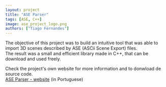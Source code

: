 ```yaml
---
layout: project
title: "ASE Parser"
tags: [ASE, C++]
image: ase_project_logo.png
authors: ["Tiago Fernandes"]
---
```

The objective of this project was to build an intuitive tool that was able to import 3D scenes described by ASE (ASCii Scene Export) files.  
The result was a small and efficient library made in C++, that can be download and used freely.

Check the project's own website for more information and to donwload de source code.  
[ASE Parser - website](http://paginas.fe.up.pt/~necg/sites/ASEParser/index.html) (in Portuguese)
